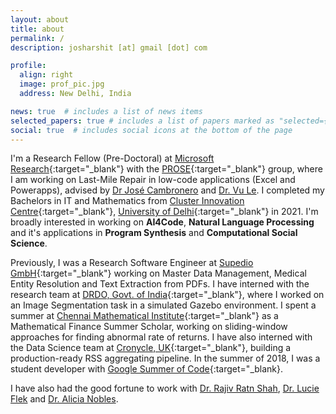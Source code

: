 ```yaml
---
layout: about
title: about
permalink: /
description: josharshit [at] gmail [dot] com

profile:
  align: right
  image: prof_pic.jpg
  address: New Delhi, India

news: true  # includes a list of news items
selected_papers: true # includes a list of papers marked as "selected={true}"
social: true  # includes social icons at the bottom of the page
---
```


I'm a Research Fellow (Pre-Doctoral) at [Microsoft Research](https://www.microsoft.com/en-us/research/){:target="\_blank"} with the [PROSE](https://www.microsoft.com/en-us/research/group/prose/){:target="\_blank"} group, where I am working on Last-Mile Repair in low-code applications (Excel and Powerapps), advised by [Dr José Cambronero](https://www.josecambronero.com/) and [Dr. Vu Le](https://www.vuminhle.com/).
I completed my Bachelors in IT and Mathematics from [Cluster Innovation Centre](https://ducic.ac.in){:target="\_blank"}, [University of Delhi](https://du.ac.in){:target="\_blank"} in 2021.
I'm broadly interested in working on **AI4Code**, **Natural Language Processing** and it's applications in **Program Synthesis** and **Computational Social Science**. 

Previously, I was a Research Software Engineer at [Supedio GmbH](https://supedio.com){:target="\_blank"} working on Master Data Management, Medical Entity Resolution and Text Extraction from PDFs.
I have interned with the research team at [DRDO, Govt. of India](https://www.drdo.gov.in/home){:target="\_blank"}, where I worked on an Image Segmentation task in a simulated Gazebo environment.
I spent a summer at [Chennai Mathematical Institute](https://www.cmi.ac.in/){:target="\_blank"} as a Mathematical Finance Summer Scholar, working on sliding-window approaches for finding abnormal rate of returns.
I have also interned with the Data Science team at [Cronycle, UK](https://cronycle.com){:target="\_blank"}, building a production-ready RSS aggregating pipeline. In the summer of 2018, I was a student developer with [Google Summer of Code](https://summerofcode.withgoogle.com/){:target="\_blank}.

I have also had the good fortune to work with [Dr. Rajiv Ratn Shah](http://midas.iiitd.edu.in/team/rajiv-ratn-shah.html), [Dr. Lucie Flek](https://lucieflek.github.io/) and [Dr. Alicia Nobles](https://a-nobles.github.io/).
